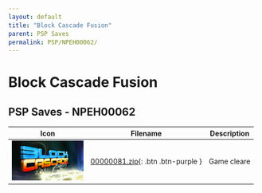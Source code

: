 ```yaml
---
layout: default
title: "Block Cascade Fusion"
parent: PSP Saves
permalink: PSP/NPEH00062/
---
```

# Block Cascade Fusion

## PSP Saves - NPEH00062

| Icon | Filename | Description |
|------|----------|-------------|
| ![Block Cascade Fusion](ICON0.PNG) | [00000081.zip](00000081.zip){: .btn .btn-purple } | Game cleare |
